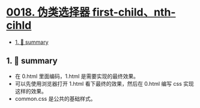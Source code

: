 # [0018. 伪类选择器 first-child、nth-cihld](https://github.com/Tdahuyou/html-css/tree/main/0018.%20%E4%BC%AA%E7%B1%BB%E9%80%89%E6%8B%A9%E5%99%A8%20first-child%E3%80%81nth-cihld)

<!-- region:toc -->
- [1. 📝 summary](#1--summary)
<!-- endregion:toc -->

## 1. 📝 summary

- 在 0.html 里面编码，1.html 是需要实现的最终效果。
- 可以先使用浏览器打开 1.html 看下最终的效果，然后在 0.html 编写 css 实现这样的效果。
- common.css 是公共的基础样式。
